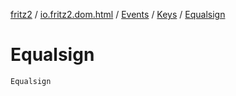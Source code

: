 [fritz2](../../../index.md) / [io.fritz2.dom.html](../../index.md) / [Events](../index.md) / [Keys](index.md) / [Equalsign](./-equalsign.md)

# Equalsign

`Equalsign`